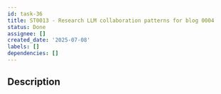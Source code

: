```yaml
---
id: task-36
title: ST0013 - Research LLM collaboration patterns for blog 0004
status: Done
assignee: []
created_date: '2025-07-08'
labels: []
dependencies: []
---
```


## Description
